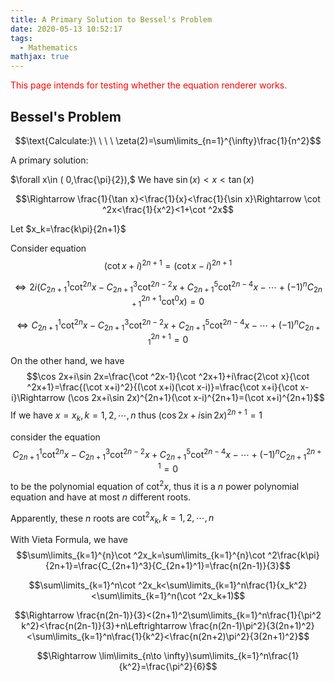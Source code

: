 ```yaml
---
title: A Primary Solution to Bessel's Problem
date: 2020-05-13 10:52:17
tags:
  - Mathematics
mathjax: true
---
```


<span style="color:red">This page intends for testing whether the equation renderer works.</span>

## Bessel's Problem
$$\text{Calculate:}\ \ \ \ \zeta(2)=\sum\limits_{n=1}^{\infty}\frac{1}{n^2}$$

A primary solution:

$\forall x\in ( 0,\frac{\pi}{2}),$  We have  $\sin (x)\lt x\lt\tan (x)$

$$\Rightarrow \frac{1}{\tan x}<\frac{1}{x}<\frac{1}{\sin x}\Rightarrow \cot ^2x<\frac{1}{x^2}<1+\cot ^2x$$

Let  $x_k=\frac{k\pi}{2n+1}$

Consider equation 
$$(\cot x+i)^{2n+1}=(\cot x-i)^{2n+1}$$

$$\Leftrightarrow 2i(C_{2n+1}^1\cot ^{2n}x-C_{2n+1}^3\cot ^{2n-2}x+C_{2n+1}^5\cot ^{2n-4}x-\cdots+(-1)^nC_{2n+1}^{2n+1}\cot ^0x)=0$$

$$\Leftrightarrow C_{2n+1}^1\cot ^{2n}x-C_{2n+1}^3\cot ^{2n-2}x+C_{2n+1}^5\cot ^{2n-4}x-\cdots+(-1)^nC_{2n+1}^{2n+1}=0$$

On the other hand, we have  
$$\cos 2x+i\sin 2x=\frac{\cot ^2x-1}{\cot ^2x+1}+i\frac{2\cot x}{\cot ^2x+1}=\frac{(\cot x+i)^2}{(\cot x+i)(\cot x-i)}=\frac{\cot x+i}{\cot x-i}\Rightarrow (\cos 2x+i\sin 2x)^{2n+1}(\cot x-i)^{2n+1}=(\cot x+i)^{2n+1}$$
If we have $x=x_k,k=1,2,\cdots,n$ thus $(\cos 2x+i\sin 2x)^{2n+1}=1$

consider the equation 
$$C_{2n+1}^1\cot ^{2n}x-C_{2n+1}^3\cot ^{2n-2}x+C_{2n+1}^5\cot ^{2n-4}x-\cdots+(-1)^nC_{2n+1}^{2n+1}=0$$
to be the polynomial equation of $\cot ^2x$, thus it is a $n$ power polynomial equation and have at most $n$ different roots.

Apparently, these $n$ roots are $\cot ^2x_k,k=1,2,\cdots,n$

With Vieta Formula, we have $$\sum\limits_{k=1}^{n}\cot ^2x_k=\sum\limits_{k=1}^{n}\cot ^2\frac{k\pi}{2n+1}=\frac{C_{2n+1}^3}{C_{2n+1}^1}=\frac{n(2n-1)}{3}$$

$$\sum\limits_{k=1}^n\cot ^2x_k<\sum\limits_{k=1}^n\frac{1}{x_k^2}<\sum\limits_{k=1}^n(\cot ^2x_k+1)$$

$$\Rightarrow \frac{n(2n-1)}{3}<(2n+1)^2\sum\limits_{k=1}^n\frac{1}{\pi^2 k^2}<\frac{n(2n-1)}{3}+n\Leftrightarrow \frac{n(2n-1)\pi^2}{3(2n+1)^2}<\sum\limits_{k=1}^n\frac{1}{k^2}<\frac{n(2n+2)\pi^2}{3(2n+1)^2}$$

$$\Rightarrow \lim\limits_{n\to \infty}\sum\limits_{k=1}^n\frac{1}{k^2}=\frac{\pi^2}{6}$$
